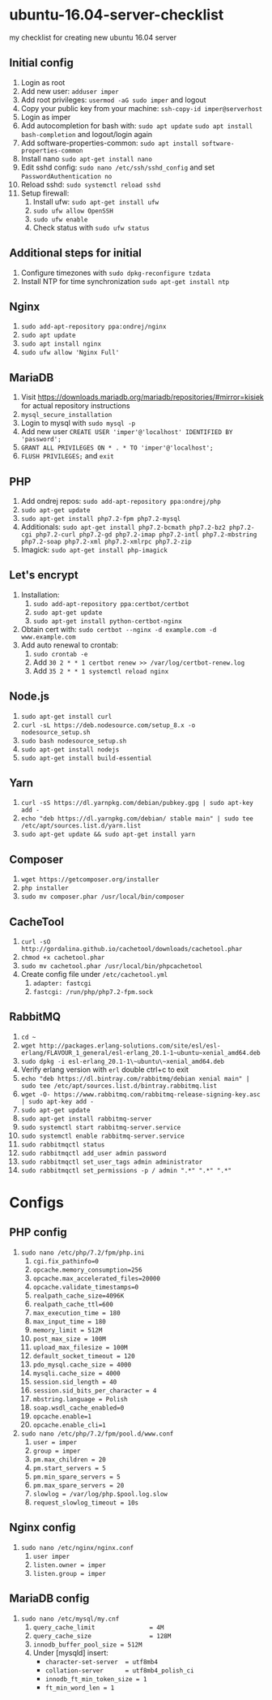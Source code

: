 # ubuntu-16.04-server-checklist
my checklist for creating new ubuntu 16.04 server

## Initial config
1. Login as root
1. Add new user: `adduser imper`
1. Add root privileges: `usermod -aG sudo imper` and logout
1. Copy your public key from your machine: `ssh-copy-id imper@serverhost`
1. Login as imper
1. Add autocompletion for bash with: `sudo apt update` `sudo apt install bash-completion` and logout/login again
1. Add software-properties-common: `sudo apt install software-properties-common`
1. Install nano `sudo apt-get install nano`
1. Edit sshd config: `sudo nano /etc/ssh/sshd_config` and set `PasswordAuthentication no`
1. Reload sshd: `sudo systemctl reload sshd`
1. Setup firewall:
    1. Install ufw: `sudo apt-get install ufw`
    1. `sudo ufw allow OpenSSH`
    1. `sudo ufw enable`
    1. Check status with `sudo ufw status`
  
## Additional steps for initial
1. Configure timezones with `sudo dpkg-reconfigure tzdata`
1. Install NTP for time synchronization `sudo apt-get install ntp`

## Nginx
1. `sudo add-apt-repository ppa:ondrej/nginx`
1. `sudo apt update`
1. `sudo apt install nginx`
1. `sudo ufw allow 'Nginx Full'`

## MariaDB
1. Visit https://downloads.mariadb.org/mariadb/repositories/#mirror=kisiek for actual repository instructions
1. `mysql_secure_installation`
1. Login to mysql with `sudo mysql -p`
1. Add new user `CREATE USER 'imper'@'localhost' IDENTIFIED BY 'password';`
1. `GRANT ALL PRIVILEGES ON * . * TO 'imper'@'localhost';`
1. `FLUSH PRIVILEGES;` and `exit`

## PHP
1. Add ondrej repos: `sudo add-apt-repository ppa:ondrej/php`
1. `sudo apt-get update`
1. `sudo apt-get install php7.2-fpm php7.2-mysql`
1. Additionals: `sudo apt-get install php7.2-bcmath php7.2-bz2 php7.2-cgi php7.2-curl php7.2-gd php7.2-imap php7.2-intl php7.2-mbstring php7.2-soap php7.2-xml php7.2-xmlrpc php7.2-zip`
1. Imagick: `sudo apt-get install php-imagick`

## Let's encrypt
1. Installation:
    1. `sudo add-apt-repository ppa:certbot/certbot`
    1. `sudo apt-get update`
    1. `sudo apt-get install python-certbot-nginx`
1. Obtain cert with: `sudo certbot --nginx -d example.com -d www.example.com`
1. Add auto renewal to crontab:
    1. `sudo crontab -e`
    1. Add `30 2 * * 1 certbot renew >> /var/log/certbot-renew.log`
    1. Add `35 2 * * 1 systemctl reload nginx`
  
## Node.js
1. `sudo apt-get install curl`
1. `curl -sL https://deb.nodesource.com/setup_8.x -o nodesource_setup.sh`
1. `sudo bash nodesource_setup.sh`
1. `sudo apt-get install nodejs`
1. `sudo apt-get install build-essential`

## Yarn
1. `curl -sS https://dl.yarnpkg.com/debian/pubkey.gpg | sudo apt-key add -`
1. `echo "deb https://dl.yarnpkg.com/debian/ stable main" | sudo tee /etc/apt/sources.list.d/yarn.list`
1. `sudo apt-get update && sudo apt-get install yarn`

## Composer
1. `wget https://getcomposer.org/installer`
1. `php installer`
1. `sudo mv composer.phar /usr/local/bin/composer`

## CacheTool
1. `curl -sO http://gordalina.github.io/cachetool/downloads/cachetool.phar`
1. `chmod +x cachetool.phar`
1. `sudo mv cachetool.phar /usr/local/bin/phpcachetool`
1. Create config file under `/etc/cachetool.yml`
    1. `adapter: fastcgi`
    1. `fastcgi: /run/php/php7.2-fpm.sock`
    
## RabbitMQ
1. `cd ~`
1. `wget http://packages.erlang-solutions.com/site/esl/esl-erlang/FLAVOUR_1_general/esl-erlang_20.1-1~ubuntu~xenial_amd64.deb`
1. `sudo dpkg -i esl-erlang_20.1-1\~ubuntu\~xenial_amd64.deb`
1. Verify erlang version with `erl` double ctrl+c to exit
1. `echo "deb https://dl.bintray.com/rabbitmq/debian xenial main" | sudo tee /etc/apt/sources.list.d/bintray.rabbitmq.list`
1. `wget -O- https://www.rabbitmq.com/rabbitmq-release-signing-key.asc | sudo apt-key add -`
1. `sudo apt-get update`
1. `sudo apt-get install rabbitmq-server`
1. `sudo systemctl start rabbitmq-server.service`
1. `sudo systemctl enable rabbitmq-server.service`
1. `sudo rabbitmqctl status`
1. `sudo rabbitmqctl add_user admin password`
1. `sudo rabbitmqctl set_user_tags admin administrator`
1. `sudo rabbitmqctl set_permissions -p / admin ".*" ".*" ".*"`

# Configs
## PHP config
1. `sudo nano /etc/php/7.2/fpm/php.ini`
    1. `cgi.fix_pathinfo=0`
    1. `opcache.memory_consumption=256`
    1. `opcache.max_accelerated_files=20000`
    1. `opcache.validate_timestamps=0`
    1. `realpath_cache_size=4096K`
    1. `realpath_cache_ttl=600`
    1. `max_execution_time = 180`
    1. `max_input_time = 180`
    1. `memory_limit = 512M`
    1. `post_max_size = 100M`
    1. `upload_max_filesize = 100M`
    1. `default_socket_timeout = 120`
    1. `pdo_mysql.cache_size = 4000`
    1. `mysqli.cache_size = 4000`
    1. `session.sid_length = 40`
    1. `session.sid_bits_per_character = 4`
    1. `mbstring.language = Polish`
    1. `soap.wsdl_cache_enabled=0`
    1. `opcache.enable=1`
    1. `opcache.enable_cli=1`
1. `sudo nano /etc/php/7.2/fpm/pool.d/www.conf`
    1. `user = imper`
    1. `group = imper`
    1. `pm.max_children = 20`
    1. `pm.start_servers = 5`
    1. `pm.min_spare_servers = 5`
    1. `pm.max_spare_servers = 20`
    1. `slowlog = /var/log/php.$pool.log.slow`
    1. `request_slowlog_timeout = 10s`
    
  
## Nginx config
1. `sudo nano /etc/nginx/nginx.conf`
    1. `user imper`
    1. `listen.owner = imper`
    1. `listen.group = imper`

## MariaDB config
1. `sudo nano /etc/mysql/my.cnf`
    1. `query_cache_limit               = 4M`
    1. `query_cache_size                = 128M`
    1. `innodb_buffer_pool_size = 512M`
    1. Under [mysqld] insert:
        * `character-set-server  = utf8mb4`
        * `collation-server      = utf8mb4_polish_ci`
        * `innodb_ft_min_token_size = 1`
        * `ft_min_word_len = 1`
